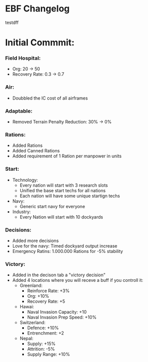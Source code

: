 # EBF Changelog
<!-- 
- [Initial Commit](#id-inital-commit)
- [01.01.2000](#id-01-01-2000)
<div id='id-inital-commit'/> -->

testdff

# Initial Commmit:
### Field Hospital: 
- Org: 20 -> 50 
- Recovery Rate: 0.3 -> 0.7 

### Air: 
- Doubbled the IC cost of all airframes 

### Adaptable: 
- Removed Terrain Penalty Reduction: 30% -> 0% 

### Rations: 
- Added Rations 
- Added Canned Rations 
- Added requirement of 1 Ration per manpower in units 

### Start: 
- Technology:  
  - Every nation will start with 3 research slots 
  - Unified the base start techs for all nations 
  - Each nation will have some unique startign techs 
- Navy: 
  - Generic start navy for everyone 
- Industry: 
  - Every Nation will start with 10 dockyards 

### Decisions: 
- Added more decisions 
- Love for the navy: Timed dockyard output increase 
- Emergency Ratins: 1.000.000 Rations for -5% stability 

### Victory: 
- Added in the decison tab a "victory decision" 
- Added 4 locations where you will receve a buff if you controll it: 
  - Greenland:	 
    - Reinforce Rate: +3% 
    - Org: +10% 
    - Recovery Rate: +5 
  - Hawai: 
    - Naval Invasion Capacity: +10 
    - Naval Invasion Prep Speed: +10% 
  - Switzerland: 
    - Defence: +10% 
    - Entrenchment: +2 
  - Nepal: 
    - Supply: +15% 
    - Attrition: -5% 
    - Supply Range: +10% 
<!-- <div id='id-01-01-2000'/>

# 01.01.2000: -->
